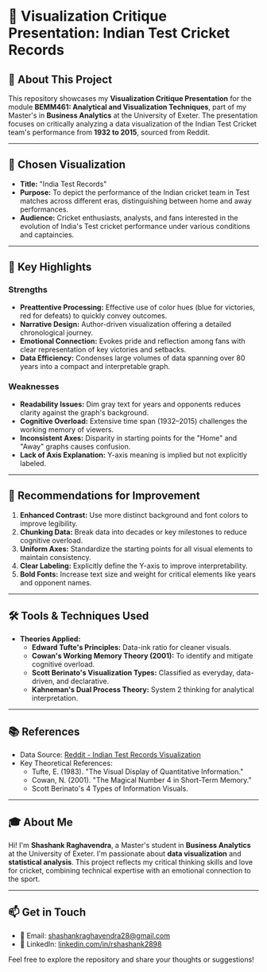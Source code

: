 # 🎥 Visualization Critique Presentation: Indian Test Cricket Records

## 📌 About This Project

This repository showcases my **Visualization Critique Presentation** for the module **BEMM461: Analytical and Visualization Techniques**, part of my Master's in **Business Analytics** at the University of Exeter. The presentation focuses on critically analyzing a data visualization of the Indian Test Cricket team's performance from **1932 to 2015**, sourced from Reddit.

---

## 🏏 Chosen Visualization

- **Title:** "India Test Records"
- **Purpose:** To depict the performance of the Indian cricket team in Test matches across different eras, distinguishing between home and away performances.
- **Audience:** Cricket enthusiasts, analysts, and fans interested in the evolution of India's Test cricket performance under various conditions and captaincies.

---

## 🎯 Key Highlights

### **Strengths**
- **Preattentive Processing:** Effective use of color hues (blue for victories, red for defeats) to quickly convey outcomes.
- **Narrative Design:** Author-driven visualization offering a detailed chronological journey.
- **Emotional Connection:** Evokes pride and reflection among fans with clear representation of key victories and setbacks.
- **Data Efficiency:** Condenses large volumes of data spanning over 80 years into a compact and interpretable graph.

### **Weaknesses**
- **Readability Issues:** Dim gray text for years and opponents reduces clarity against the graph's background.
- **Cognitive Overload:** Extensive time span (1932–2015) challenges the working memory of viewers.
- **Inconsistent Axes:** Disparity in starting points for the "Home" and "Away" graphs causes confusion.
- **Lack of Axis Explanation:** Y-axis meaning is implied but not explicitly labeled.

---

## 🔧 Recommendations for Improvement

1. **Enhanced Contrast:** Use more distinct background and font colors to improve legibility.
2. **Chunking Data:** Break data into decades or key milestones to reduce cognitive overload.
3. **Uniform Axes:** Standardize the starting points for all visual elements to maintain consistency.
4. **Clear Labeling:** Explicitly define the Y-axis to improve interpretability.
5. **Bold Fonts:** Increase text size and weight for critical elements like years and opponent names.

---

## 🛠 Tools & Techniques Used

- **Theories Applied:**
  - **Edward Tufte's Principles:** Data-ink ratio for cleaner visuals.
  - **Cowan's Working Memory Theory (2001):** To identify and mitigate cognitive overload.
  - **Scott Berinato's Visualization Types:** Classified as everyday, data-driven, and declarative.
  - **Kahneman's Dual Process Theory:** System 2 thinking for analytical interpretation.

---

## 📚 References

- Data Source: [Reddit - Indian Test Records Visualization](https://www.reddit.com/r/Cricket/comments/499uhs/indias_test_record_data_visualization/)
- Key Theoretical References:
  - Tufte, E. (1983). "The Visual Display of Quantitative Information."
  - Cowan, N. (2001). "The Magical Number 4 in Short-Term Memory."
  - Scott Berinato's 4 Types of Information Visuals.

---

## 🎓 About Me

Hi! I'm **Shashank Raghavendra**, a Master's student in **Business Analytics** at the University of Exeter. I'm passionate about **data visualization** and **statistical analysis**. This project reflects my critical thinking skills and love for cricket, combining technical expertise with an emotional connection to the sport.

---

## 📫 Get in Touch

- 📧 Email: [shashankraghavendra28@gmail.com](mailto:shashankraghavendra28@gmail.com)
- 💼 LinkedIn: [linkedin.com/in/rshashank2898](https://www.linkedin.com/in/rshashank2898)

Feel free to explore the repository and share your thoughts or suggestions!
